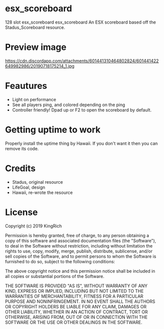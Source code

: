 # esx_scoreboard
128 slot esx_scoreboard
esx_scoreboard
An ESX scoreboard based off the Stadus_Scoreboard resource.

# Preview image
https://cdn.discordapp.com/attachments/601441310464802824/601441422649982986/20190718175214_1.jpg

# Feautures
- Light on performance
- See all players ping, and colored depending on the ping
- Controller friendly! Dpad up or F2 to open the scoreboard by default.

# Getting uptime to work
Properly install the uptime thing by Hawaii. If you don't want it then you can remove its code.

# Credits
- Stadus, original resource
- LifeGoal, design
- Hawaii, re-wrote the resource

# License

Copyright (c) 2019 KingRich

Permission is hereby granted, free of charge, to any person obtaining a copy of this software and associated documentation files (the "Software"), to deal in the Software without restriction, including without limitation the rights to use, copy, modify, merge, publish, distribute, sublicense, and/or sell copies of the Software, and to permit persons to whom the Software is furnished to do so, subject to the following conditions:

The above copyright notice and this permission notice shall be included in all copies or substantial portions of the Software.

THE SOFTWARE IS PROVIDED "AS IS", WITHOUT WARRANTY OF ANY KIND, EXPRESS OR IMPLIED, INCLUDING BUT NOT LIMITED TO THE WARRANTIES OF MERCHANTABILITY, FITNESS FOR A PARTICULAR PURPOSE AND NONINFRINGEMENT. IN NO EVENT SHALL THE AUTHORS OR COPYRIGHT HOLDERS BE LIABLE FOR ANY CLAIM, DAMAGES OR OTHER LIABILITY, WHETHER IN AN ACTION OF CONTRACT, TORT OR OTHERWISE, ARISING FROM, OUT OF OR IN CONNECTION WITH THE SOFTWARE OR THE USE OR OTHER DEALINGS IN THE SOFTWARE.
